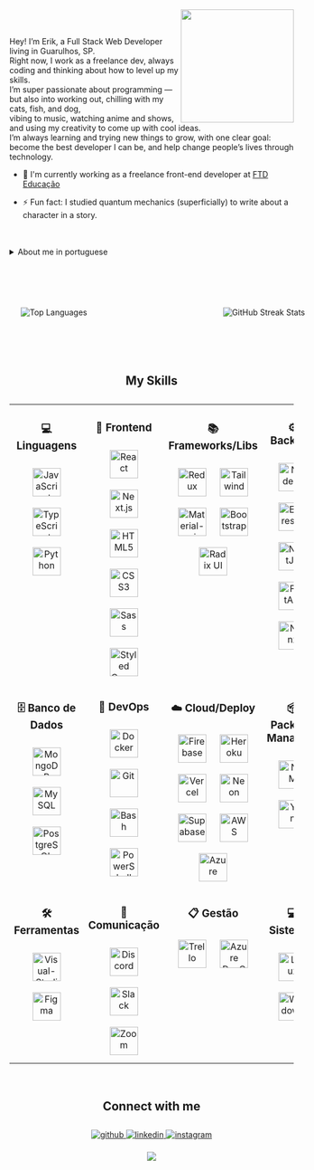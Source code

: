 

##
<div>
<img id="imgEu" align="right" width="200px" src="https://i.ibb.co/wg3cB79/1637217851330-1-removebg-preview.png">

</br>
</br>

<section>
<p>Hey! I’m Erik, a Full Stack Web Developer living in Guarulhos, SP.<br/>
Right now, I work as a freelance dev, always coding and thinking about how to level up my skills. <br/>
I’m super passionate about programming — but also into working out, chilling with my cats, fish, and dog, <br/> vibing to music, watching anime and shows, and using my creativity to come up with cool ideas.<br/>
I’m always learning and trying new things to grow, with one clear goal: become the best developer I can be, and help change people’s lives through technology. </p>

- 🔭 I'm currently working as a freelance front-end developer at [FTD Educação](https://ftd.com.br/)

- ⚡ Fun fact: I studied quantum mechanics (superficially) to write about a character in a story.
<br/>
<br/>

<details>
<br/>
<summary>About me in portuguese</summary>
<p>Oi! Eu sou o Erik, Desenvolvedor Web Full Stack de Guarulhos, SP. <br/>
Moro em Guarulhos/SP. <br/>
No momento, estou trabalhando como dev freelancer, sempre metido em algum projeto e tentando evoluir minhas skills. <br/>
Amo programar — mas também curto academia, meus gatos, peixes e minha cachorra, ouvir música, ver anime e série, e usar a criatividade pra pensar em ideias maneiras. <br/>
Tô sempre aprendendo e explorando coisas novas pra crescer como desenvolvedor, com um objetivo bem claro: me tornar o melhor dev que eu puder e usar a tecnologia pra mudar a vida das pessoas. </p>

- 🔭 Estou atualmente trabalhando como desenvolvedor freelancer front-end na [FTD Educação](https://ftd.com.br/)

- ⚡ Fato curioso: Estudei mecanica quantica(superficialmente) para escrever sobre um personagem de uma história

</details>

###

<br/>

##

<div style="
  display: flex; 
  justify-content: space-between; 
  align-items: center; 
  flex-wrap: wrap; 
  gap: 40px;
  max-width: 900px;
  width: 100%;
  margin: 0 auto;
  padding: 20px;
">
  <img 
    src="https://github-readme-stats.vercel.app/api/top-langs/?username=Erik-EFL&&layout=compact&langs_count=7&theme=material-palenight" 
    alt="Top Languages"
    style="height: auto;"
  />
  <img 
    src="https://github-readme-streak-stats.herokuapp.com/?user=erik-efl&&theme=material-palenight" 
    alt="GitHub Streak Stats"
    style="height: auto;"
  />
</div>

</br>
</br>
</br>

##
<h1 align="center">My Skills</h1>

##

<table>
<tr>
<td valign="top" width="25%" align="center">

### 💻 Linguagens
<div align="center">
<img style="margin: 10px" src="https://img.icons8.com/color/452/javascript--v1.png" alt="JavaScript" height="50" title="JavaScript"  />
<img style="margin: 10px" src="https://img.icons8.com/color/452/typescript.png" alt="TypeScript" height="50" title="TypeScript"  />
<img style="margin: 10px" src="https://img.icons8.com/color/452/python--v1.png" alt="Python" height="50" title="Python" />
</div>

</td>
<td valign="top" width="25%" align="center">

### 🎨 Frontend
<div align="center">
<img style="margin: 10px" src="https://cdn.jsdelivr.net/gh/devicons/devicon/icons/react/react-original.svg" alt="React" height="50" title="React"   />
<img style="margin: 10px" src="https://cdn.jsdelivr.net/gh/devicons/devicon/icons/nextjs/nextjs-original.svg" alt="Next.js" height="50" title="Next.js" />
<img style="margin: 10px" src="https://img.icons8.com/color/452/html-5--v1.png" alt="HTML5" height="50" title="HTML5" />
<img style="margin: 10px" src="https://img.icons8.com/color/452/css3.png" alt="CSS3" height="50" title="CSS3"   />
<img style="margin: 10px" src="https://img.icons8.com/color/452/sass.png" alt="Sass" height="50" title="Sass"  />
<img style="margin: 10px" src="https://styled-components.com/logo.png" alt="Styled Components" height="50" title="Styled Components" />
</div>

</td>
<td valign="top" width="25%" align="center">

### 📚 Frameworks/Libs
<div align="center">
<img style="margin: 10px" src="https://img.icons8.com/color/452/redux.png" alt="Redux" height="50" title="Redux"  />
<img style="margin: 10px" src="https://img.icons8.com/color/452/tailwindcss.png" alt="Tailwind" height="50" title="Tailwind" />
<img style="margin: 10px" src="https://img.icons8.com/color/452/material-ui.png" alt="Material-ui" height="50" title="Material-ui" />
<img style="margin: 10px" src="https://img.icons8.com/color/452/bootstrap.png" alt="Bootstrap" height="50" title="Bootstrap"   />
<img style="margin: 10px" src="https://avatars.githubusercontent.com/u/75042455?s=200&v=4" alt="Radix UI" height="50" title="Radix UI" />
</div>

</td>
<td valign="top" width="25%" align="center">

### ⚙️ Backend
<div align="center">
<img style="margin: 10px" src="https://cdn.jsdelivr.net/gh/devicons/devicon/icons/nodejs/nodejs-original.svg" alt="Node.js" height="50" title="Node.js" />
<img style="margin: 10px" src="https://cdn.jsdelivr.net/gh/devicons/devicon/icons/express/express-original.svg" alt="Express.js" height="50" title="Express.js" />
<img style="margin: 10px" src="https://cdn.jsdelivr.net/gh/devicons/devicon/icons/nestjs/nestjs-original.svg" alt="NestJS" height="50" title="NestJS" />
<img style="margin: 10px" src="https://cdn.jsdelivr.net/gh/devicons/devicon/icons/fastapi/fastapi-original.svg" alt="FastAPI" height="50" title="FastAPI" />
<img style="margin: 10px" src="https://img.icons8.com/color/452/nginx.png" alt="Nginx" height="50" title="Nginx" />
</div>

</td>
</tr>

<tr>
<td valign="top" width="25%" align="center">

### 🗄️ Banco de Dados
<div align="center">
<img style="margin: 10px" src="https://img.icons8.com/color/452/mongodb.png" alt="MongoDB" height="50" title="MongoDB" />
<img style="margin: 10px" src="https://img.icons8.com/color/452/mysql-logo.png" alt="MySQL" height="50" title="MySQL" />
<img style="margin: 10px" src="https://cdn.jsdelivr.net/gh/devicons/devicon/icons/postgresql/postgresql-original.svg" alt="PostgreSQL" height="50" title="PostgreSQL" />
</div>

</td>
<td valign="top" width="25%" align="center">

### 🚀 DevOps
<div align="center">
<img style="margin: 10px" src="https://img.icons8.com/color/452/docker.png" alt="Docker" height="50" title="Docker" />
<img style="margin: 10px" src="https://img.icons8.com/color/452/git.png" alt="Git" height="50" title="Git" />
<img style="margin: 10px" src="https://img.icons8.com/color/452/bash.png" alt="Bash" height="50" title="Bash" />
<img style="margin: 10px" src="https://profilinator.rishav.dev/skills-assets/powershell.png" alt="PowerShell" height="50" title="PowerShell" />
</div>

</td>
<td valign="top" width="25%" align="center">

### ☁️ Cloud/Deploy
<div align="center">
<img style="margin: 10px" src="https://img.icons8.com/color/452/google-firebase-console.png" alt="Firebase" height="50" title="Firebase" />
<img style="margin: 10px" src="https://img.icons8.com/color/452/heroku.png" alt="Heroku" height="50" title="Heroku" />
<img style="margin: 10px" src="https://www.svgrepo.com/show/327408/logo-vercel.svg" alt="Vercel" height="50" title="Vercel" />
<img style="margin: 10px" src="https://avatars.githubusercontent.com/u/77715796?s=200&v=4" alt="Neon" height="50" title="Neon" />
<img style="margin: 10px" src="https://avatars.githubusercontent.com/u/54469796?s=200&v=4" alt="Supabase" height="50" title="Supabase" />
<img style="margin: 10px" src="https://img.icons8.com/color/452/amazon-web-services.png" alt="AWS" height="50" title="AWS" />
<img style="margin: 10px" src="https://img.icons8.com/color/452/azure-1.png" alt="Azure" height="50" title="Azure" />
</div>

</td>
<td valign="top" width="25%" align="center">

### 📦 Package Managers
<div align="center">
<img style="margin: 10px" src="https://img.icons8.com/color/452/npm.png" alt="NPM" height="50" title="NPM" />
<img style="margin: 10px" src="https://cdn.jsdelivr.net/gh/devicons/devicon/icons/yarn/yarn-original.svg" alt="Yarn" height="50" title="Yarn" />
</div>

</td>
</tr>

<tr>
<td valign="top" width="25%" align="center">

### 🛠️ Ferramentas
<div align="center">
<img style="margin: 10px" src="https://img.icons8.com/color/452/visual-studio-code-2019.png" alt="Visual-Studio-Code" height="50" title="Visual-Studio-Code" />
<img style="margin: 10px" src="https://img.icons8.com/color/452/figma--v1.png" alt="Figma" height="50" title="Figma" />
</div>

</td>
<td valign="top" width="25%" align="center">

### 💬 Comunicação
<div align="center">
<img style="margin: 10px" src="https://img.icons8.com/color/452/discord-logo.png" alt="Discord" height="50" title="Discord" />
<img style="margin: 10px" src="https://img.icons8.com/color/452/slack-new.png" alt="Slack" height="50" title="Slack" />
<img style="margin: 10px" src="https://img.icons8.com/color/452/zoom.png" alt="Zoom" height="50" title="Zoom" />
</div>

</td>
<td valign="top" width="25%" align="center">

### 📋 Gestão
<div align="center">
<img style="margin: 10px" src="https://img.icons8.com/color/452/trello.png" alt="Trello" height="50" title="Trello" />
<img style="margin: 10px" src="https://img.icons8.com/color/452/azure-1.png" alt="Azure DevOps" height="50" title="Azure DevOps" />
</div>

</td>
<td valign="top" width="25%" align="center">

### 💻 Sistemas
<div align="center">
<img style="margin: 10px" src="https://cdn.jsdelivr.net/gh/devicons/devicon/icons/linux/linux-original.svg" alt="Linux" height="50" title="Linux" />
<img style="margin: 10px" src="https://img.icons8.com/color/452/windows-10.png" alt="Windows" height="50" title="Windows" />
</div>

</td>
</tr>
</table>

<br/>

##
<h1 align="center">Connect with me</h1>

##

<div align="center">
<a href="https://github.com/https://github.com/Erik-EFL" target="_blank">
<img src=https://img.shields.io/badge/github-%2324292e.svg?&style=for-the-badge&logo=github&logoColor=white alt=github style="margin-bottom: 5px;" />
</a>
<a href="https://www.linkedin.com/in/erikferreiralima/" target="_blank">
<img src=https://img.shields.io/badge/linkedin-%231E77B5.svg?&style=for-the-badge&logo=linkedin&logoColor=white alt=linkedin style="margin-bottom: 5px;" />
</a>
<a href="https://instagram.com/https://www.instagram.com/oi.erik.lima/" target="_blank">
<img src=https://img.shields.io/badge/instagram-%23000000.svg?&style=for-the-badge&logo=instagram&logoColor=white alt=instagram style="margin-bottom: 5px;" />
</a>
</div>

<br/>

<div align="center">
<img src="https://komarev.com/ghpvc/?username=erik-efl&&style=flat-square" align="center" />
</div>

<br/>

##

